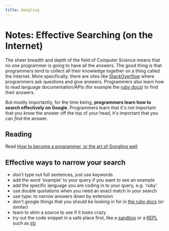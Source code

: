```yaml
---
title: Googling
---
```


# Notes: Effective Searching (on the Internet)

The sheer breadth and depth of the field of Computer Science means that no one programmer is going to have all the answers. The good thing is that programmers tend to collect all their knowledge together on a thing called the Internet. More specifically, there are sites like [StackOverflow](http://stackoverflow.com/) where programmers ask questions and give answers. Programmers also learn how to read language documentation/APIs (for example the [ruby docs](http://ruby-doc.org/)) to find their answers.

But mostly importantly, for the time being, **programmers learn how to search effectively on Google**. Programmers learn that it's not important that you _know_ the answer off the top of your head, it's important that you can _find_ the answer.

## Reading
Read [How to become a programmer, or the art of Googling well](https://okepi.wordpress.com/2014/08/21/how-to-become-a-programmer-or-the-art-of-googling-well/)

## Effective ways to narrow your search
- don't type out full sentences, just use keywords
- add the word 'example' to your query if you want to see an example
- add the specific language you are coding in to your query, e.g. 'ruby'
- use double quotations when you need an exact match in your search
- use type: to narrow answers down by extension
- don't google things that you should be looking in for in [the ruby docs](http://ruby-doc.org/) (or similar)
- learn to skim a source to see if it looks crazy
- try out the code snippet in a safe place first, like a [sandbox](https://en.wikipedia.org/wiki/Sandbox_(software_development)) or a [REPL](https://en.wikipedia.org/wiki/Read%E2%80%93eval%E2%80%93print_loop) such as [irb](https://en.wikipedia.org/wiki/Interactive_Ruby_Shell)
